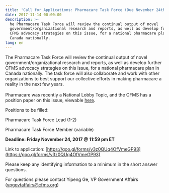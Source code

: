 ```yaml
---
title: 'Call for Applications: Pharmacare Task Force (Due November 24th)'
date: 2017-11-14 00:00:00
description: >-
  he Pharmacare Task Force will review the continual output of novel
  government/organizational research and reports, as well as develop further
  CFMS advocacy strategies on this issue, for a national pharmacare plan in
  Canada nationally.
lang: en
---
```



The Pharmacare Task Force will review the continual output of novel government/organizational research and reports, as well as develop further CFMS advocacy strategies on this issue, for a national pharmacare plan in Canada nationally. The task force will also collaborate and work with other organizations to best support our collective efforts in making pharmacare a reality in the next few years.&nbsp;<br><br>Pharmacare was recently a National Lobby Topic, and the CFMS has a position paper on this issue, viewable [here](https://www.cfms.org/files/position-papers/2015%20CFMS%20Pharmacare%20Policy%20Document.pdf).

Positions to be filled:

Pharmacare Task Force Lead (1-2)

Pharmacare Task Force Member (variable)

**Deadline: Friday November 24, 2017 @ 11:59 pm ET&nbsp;**

Link to application:&nbsp;[https://goo.gl/forms/v3z0QUq4OfVmeGP93](https://goo.gl/forms/v3z0QUq4OfVmeGP93)

Please keep any identifying information to a minimum in the short answer questions.&nbsp;

For questions please contact Yipeng Ge, VP Government Affairs ([vpgovtaffairs@cfms.org](javascript:void(location.href='mailto:'+String.fromCharCode(118,112,103,111,118,116,97,102,102,97,105,114,115,64,99,102,109,115,46,111,114,103))))&nbsp;
